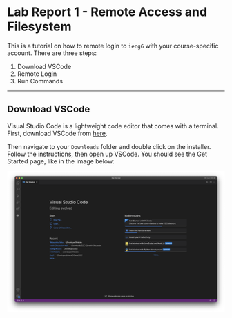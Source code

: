 # Lab Report 1 - Remote Access and Filesystem

This is a tutorial on how to remote login to `ieng6` with your course-specific account. There are three steps:

1. Download VSCode
2. Remote Login
3. Run Commands

---

## Download VSCode

Visual Studio Code is a lightweight code editor that comes with a terminal. First, download VSCode from [here](https://code.visualstudio.com/download).

Then navigate to your `Downloads` folder and double click on the installer. Follow the instructions, then open up VSCode.
You should see the Get Started page, like in the image below:

![Image](vscode.png)

